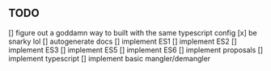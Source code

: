 ## TODO

[] figure out a goddamn way to built with the same typescript config
[x] be snarky lol
[] autogenerate docs
[] implement ES1
[] implement ES2
[] implement ES3
[] implement ES5
[] implement ES6
[] implement proposals
[] implement typescript
[] implement basic mangler/demangler
